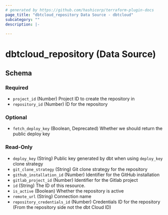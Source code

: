 ```yaml
---
# generated by https://github.com/hashicorp/terraform-plugin-docs
page_title: "dbtcloud_repository Data Source - dbtcloud"
subcategory: ""
description: |-
  
---
```


# dbtcloud_repository (Data Source)





<!-- schema generated by tfplugindocs -->
## Schema

### Required

- `project_id` (Number) Project ID to create the repository in
- `repository_id` (Number) ID for the repository

### Optional

- `fetch_deploy_key` (Boolean, Deprecated) Whether we should return the public deploy key

### Read-Only

- `deploy_key` (String) Public key generated by dbt when using `deploy_key` clone strategy
- `git_clone_strategy` (String) Git clone strategy for the repository
- `github_installation_id` (Number) Identifier for the GitHub installation
- `gitlab_project_id` (Number) Identifier for the Gitlab project
- `id` (String) The ID of this resource.
- `is_active` (Boolean) Whether the repository is active
- `remote_url` (String) Connection name
- `repository_credentials_id` (Number) Credentials ID for the repository (From the repository side not the dbt Cloud ID)
